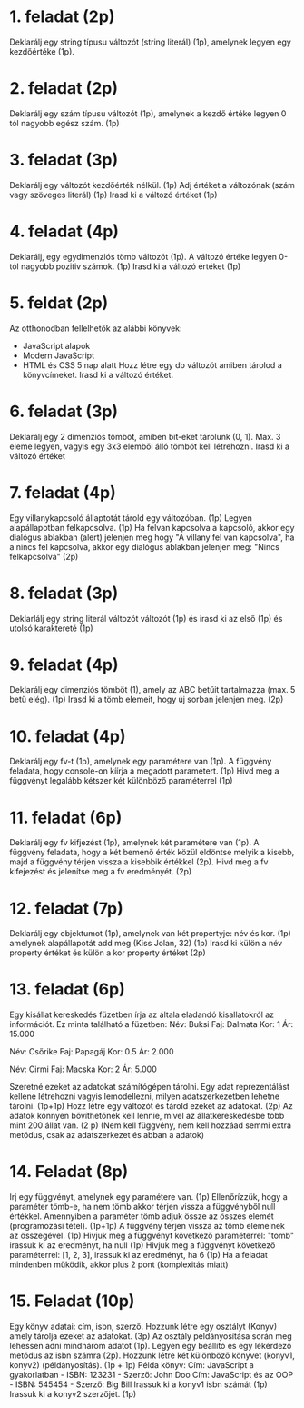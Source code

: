 
# 1. feladat (2p)

Deklarálj egy string típusu változót (string literál) (1p), amelynek legyen egy kezdőértéke (1p). 

# 2. feladat (2p)

Deklarálj egy szám típusu változót (1p), amelynek a kezdő értéke legyen 0 tól nagyobb egész szám. (1p)

# 3. feladat (3p)

Deklarálj egy változót kezdőérték nélkül. (1p) Adj értéket a változónak (szám vagy szöveges literál) (1p)
Irasd ki a változó értéket (1p)

# 4. feladat (4p)

Deklarálj, egy egydimenziós tömb változót (1p). A változó értéke legyen 0-tól nagyobb pozitiv számok. (1p)
Irasd ki a változó értéket (1p)

# 5. feldat (2p)

Az otthonodban fellelhetők az alábbi könyvek:
- JavaScript alapok
- Modern JavaScript
- HTML és CSS 5 nap alatt
Hozz létre egy db változót amiben tárolod a könyvcímeket.
Irasd ki a változó értéket.

# 6. feladat (3p)
Deklarálj egy 2 dimenziós tömböt, amiben bit-eket tárolunk (0, 1). Max. 3 eleme legyen, vagyis egy 3x3 elemből álló tömböt kell létrehozni.
Irasd ki a változó értéket

# 7. feladat (4p)

Egy villanykapcsoló állaptotát tárold egy változóban. (1p) Legyen alapállapotban felkapcsolva. (1p) Ha felvan kapcsolva a kapcsoló, akkor
egy dialógus ablakban (alert) jelenjen meg hogy "A villany fel van kapcsolva", ha a nincs fel kapcsolva, akkor egy dialógus ablakban 
jelenjen meg: "Nincs felkapcsolva" (2p)


# 8. feladat (3p)

Deklarlálj egy string literál változót változót (1p) és irasd ki az első (1p) és utolsó karaktereté (1p)

# 9. feladat (4p)

Deklarálj egy dimenziós tömböt (1), amely az ABC betűit tartalmazza (max. 5 betű elég). (1p) 
Irasd ki a tömb elemeit, hogy új sorban jelenjen meg.  (2p)

# 10. feladat (4p)
Deklarálj egy fv-t (1p), amelynek egy paramétere van (1p). A függvény feladata, hogy console-on kíírja a megadott paramétert. (1p)
Hivd meg a függvényt legalább kétszer két különböző paraméterrel (1p)

# 11. feladat (6p)
Deklarálj egy fv kifjezést (1p), amelynek két paramétere van (1p). A függvény feladata, hogy a két bemenő érték közül eldöntse melyik a
kisebb, majd a függvény térjen vissza a kisebbik értékkel (2p).
Hivd meg a fv kifejezést és jelenítse meg a fv eredményét. (2p)

# 12. feladat (7p)

Deklarálj egy objektumot (1p), amelynek van két propertyje: név és kor. (1p) amelynek alapállapotát add meg (Kiss Jolan, 32) (1p)
Irasd ki külön a név property értéket és külön a kor property értéket (2p) 

# 13. feladat (6p)

Egy kisállat kereskedés füzetben írja az általa eladandó kisallatokról az információt. Ez minta található a füzetben:
Név: Buksi
Faj: Dalmata
Kor: 1
Ár: 15.000

Név: Csőrike
Faj: Papagáj
Kor: 0.5
Ár: 2.000

Név: Cirmi
Faj: Macska
Kor: 2
Ár: 5.000

Szeretné ezeket az adatokat számítógépen tárolni. Egy adat reprezentálást kellene létrehozni vagyis lemodellezni, milyen 
adatszerkezetben lehetne tárolni. (1p+1p) Hozz létre egy változót és tárold ezeket az adatokat. (2p)
Az adatok könnyen bővíthetőnek kell lennie, mivel az állatkereskedésbe több mint 200 állat van. (2 p)
(Nem kell függvény, nem kell hozzáad semmi extra metódus, csak az adatszerkezet és abban a adatok)

# 14. Feladat (8p)

Irj egy függvényt, amelynek egy paramétere van. (1p) Ellenőrízzük, hogy a paraméter tömb-e, ha nem tömb akkor térjen vissza a 
függvényből null értékkel. Amennyiben a paraméter tömb adjuk össze az összes elemét (programozási tétel). (1p+1p)
A függvény térjen vissza az tömb elemeinek az összegével. (1p)
Hivjuk meg a függvényt következő paraméterrel: "tomb"  irassuk ki az eredményt, ha null (1p)
Hivjuk meg a függvényt következő paraméterrel: [1, 2, 3], irassuk ki az eredményt, ha 6 (1p)
Ha a feladat mindenben működik, akkor plus 2 pont (komplexitás miatt)

# 15. Feladat (10p)

Egy könyv adatai: cím, isbn, szerző. Hozzunk létre egy osztályt (Konyv) amely tárolja ezeket az adatokat. (3p)
Az osztály példányosítása során meg lehessen adni mindhárom adatot (1p). Legyen egy beállító és egy lékérdező metódus
az isbn számra (2p). 
Hozzunk létre két különböző könyvet (konyv1, konyv2) (példányosítás). (1p + 1p)
Példa könyv:
Cím: JavaScript a gyakorlatban - ISBN: 123231 - Szerző: John Doo
Cím: JavaScript és az OOP  - ISBN: 545454 - Szerző: Big Bill
Irassuk ki a konyv1 isbn számát (1p)
Irassuk ki a konyv2 szerzőjét.  (1p)
